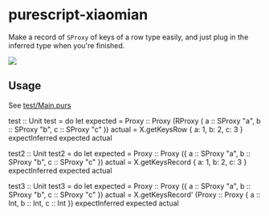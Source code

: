 # purescript-xiaomian

Make a record of `SProxy` of keys of a row type easily, and just plug in the inferred type when you're finished.

![](https://i.imgur.com/HhmRpVb.jpg)

## Usage

See [test/Main.purs](./test/Main.purs)

test :: Unit
test = do
  let
    expected = Proxy :: Proxy (RProxy ( a :: SProxy "a", b :: SProxy "b", c :: SProxy "c" ))
    actual = X.getKeysRow { a: 1, b: 2, c: 3 }
  expectInferred expected actual

test2 :: Unit
test2 = do
  let
    expected = Proxy :: Proxy ({ a :: SProxy "a", b :: SProxy "b", c :: SProxy "c" })
    actual = X.getKeysRecord { a: 1, b: 2, c: 3 }
  expectInferred expected actual

test3 :: Unit
test3 = do
  let
    expected = Proxy :: Proxy ({ a :: SProxy "a", b :: SProxy "b", c :: SProxy "c" })
    actual = X.getKeysRecord' (Proxy :: Proxy { a :: Int, b :: Int, c :: Int })
  expectInferred expected actual
